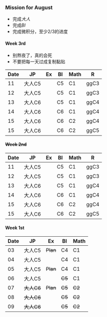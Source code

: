 ### Mission for August
- 完成*大人*
- 完成*BI*
- 完成微积分，至少2/3的进度  

#### Week 3rd  
- 别熬夜了，真的会死   
- 不要把每一天过成复制黏贴   


| Date|  JP |  Ex  |BI  |Math |R    |
| ----|-----|------|----|-----|-----|
| 11  |大人C5|      |C5  |C1   |ggC3 |
| 12  |大人C5|      |C5  |C1   |ggC3 |
| 13  |大人C6|      |C5  |C1   |ggC4 |
| 14  |大人C6|      |C6  |C1   |ggC4 |
| 15  |大人C6|      |C6  |C2   |ggC4 |
| 15  |大人C6|      |C6  |C2   |ggC5 |




#### ~~Week 2nd~~
| Date|  JP |  Ex  |BI  |Math |R    |
| ----|-----|------|----|-----|-----|
| 11  |大人C5|      |C5  |C1   |ggC3 |
| 12  |大人C5|      |C5  |C1   |ggC3 |
| 13  |大人C6|      |C5  |C1   |ggC4 |
| 14  |大人C6|      |C6  |C1   |ggC4 |
| 15  |大人C6|      |C6  |C2   |ggC4 |
| 15  |大人C6|      |C6  |C2   |ggC5 |



#### Week 1st 
| Date|  JP | Ex   |BI  |Math |
| ----|-----|------|----|-----|
| 03  |大人C5|~~Plan~~  |C4  |C1   |
| 04  |大人C5|      |C4  |C1   |
| 05  |大人C5|~~Plan~~  |C4  |C1   |
| 06  |大人C5|      |~~C5~~  |C1   |
| 07  |~~大人C6~~|~~Plan~~  |~~C5~~  |~~C2~~   |
| 08  |~~大人C6~~|      |~~C5~~  |~~C2~~   |
| 09  |~~大人C6~~|      |~~C5~~  |~~C2~~   |

